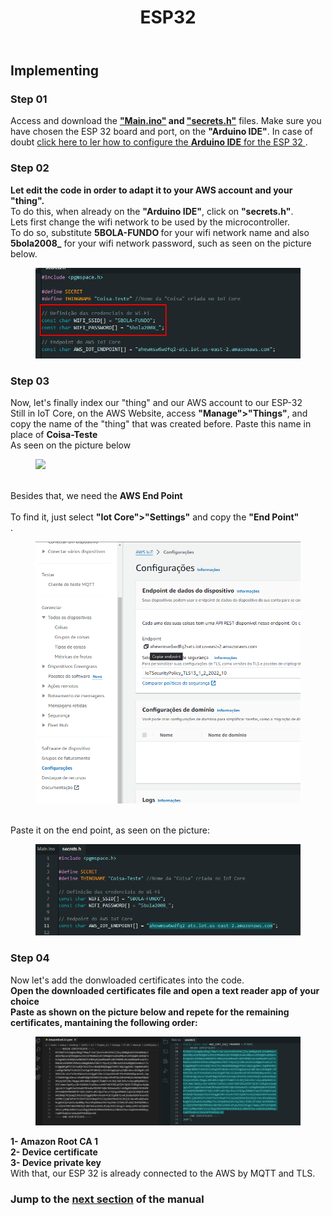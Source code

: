 
<!DOCTYPE html>
<html lang="pt-BR">
<head>
<meta charset="UTF-8">
</head>
<body>
<header>
  <h1>ESP32</h1>
</header>
<main>
  <section>
    <h2>Implementing</h2>
    <article>
      <h3>Step 01</h3>
      <p>
        Access and download the  <strong><a href="https://github.com/Thiago5B/Projeto_IoT-SE/blob/main/PT-BR/Manual/Main.ino">"Main.ino"</a> and <a href="https://github.com/Thiago5B/Projeto_IoT-SE/blob/main/PT-BR/Manual/secrets.h">"secrets.h"</a></strong> files.
        Make sure you have chosen the ESP 32 board and port, on the <strong>"Arduino IDE"</strong>. In case of doubt <a href="https://www.youtube.com/watch?v=ROkhP5oWRUU"> click here to ler how to configure the <strong>Arduino IDE</strong> for the ESP 32 </a>. <br>
      </p>
    </article>
    <article>
      <h3>Step 02</h3>
      <p>
       <strong>Let edit the code in order to adapt it to your AWS account and your "thing".</strong> <br>
        To do this, when already on the <strong>"Arduino IDE"</strong>, click on <strong>"secrets.h"</strong>.
        <br>Lets first change the wifi network to be used by the microcontroller.<br>
        To do so, substitute <strong>5BOLA-FUNDO </strong> for your wifi network name and also <strong>5bola2008_</strong> for your wifi network password, such as seen on the picture below.
        <figure>
        <img src="https://github.com/Thiago5B/Projeto_IoT-SE/blob/main/img/esp_1.png">
        </figure>        
      </p>
      <h3>Step 03</h3>
      <p>
        Now, let's finally index our "thing" and our AWS account to our ESP-32<br> 
        Still in IoT Core, on the AWS Website, access <strong>"Manage">"Things"</strong>, and copy the name of the "thing" that was created before. Paste this name in place of <strong> Coisa-Teste </strong> <br>
        As seen on the picture below
        <figure>
        <img src="https://github.com/Thiago5B/Projeto_IoT-SE/blob/main/img/esp_2.png">
        </figure>
        <br>Besides that, we need the <strong>AWS End Point</strong> <br>
        <br> To find it, just select <strong>"Iot Core">"Settings"</strong> and copy the <strong>"End Point"</strong><br>.
        <figure>
        <img src="https://github.com/Thiago5B/Projeto_IoT-SE/blob/main/img/esp_3.png">
        </figure>
        <br>Paste it on the end point, as seen on the picture:<br>
         <figure>
        <img src="https://github.com/Thiago5B/Projeto_IoT-SE/blob/main/img/esp_4.png">
        </figure>
      </p>
      <h3>Step 04</h3>
      <p>
        Now let's add the donwloaded certificates into the code.
        <br><strong>Open the downloaded certificates file and open a text reader app of your choice</strong><br>
        <strong> Paste as shown on the picture below and repete for the remaining certificates, mantaining the following order: </strong> <br>
        <figure>
        <img src="https://github.com/Thiago5B/Projeto_IoT-SE/blob/main/img/esp_5.png">
        </figure>
        <strong>1- Amazon Root CA 1</strong><br>
        <strong>2- Device certificate</strong><br>
        <strong>3- Device private key</strong><br>
     With that, our ESP 32 is already connected to the AWS by MQTT and TLS.        
      </p>
    </article>
    <h3>Jump to the <a href=""><strong>next section</a></strong> of the manual</h3>
  </section>
</main>
</body>
</html>
